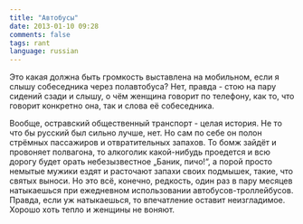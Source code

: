 ```yaml
---
title: "Автобусы"
date: 2013-01-10 09:28
comments: false
tags: rant
language: russian
---
```


Это какая должна быть громкость выставлена на мобильном, если я слышу собеседника через полавтобуса? Нет, правда - стою на пару сидений сзади и слышу, о чём женщина говорит по телефону, как то, что говорит конкретно она, так и слова её собеседника. 

Вообще, остравский общественный транспорт - целая история. Не то что бы русский был сильно лучше, нет. Но сам по себе он полон стрёмных пассажиров и отвратительных запахов. То бомж зайдёт и провоняет полвагона, то алкоголик какой-нибудь проедется и всю дорогу будет орать небезызвестное „Баник, пичо!“, а порой просто немытые мужики ездят и расточают запахи своих подмышек, такие, что святых выноси. Но это всё, конечно, редкость, один раз в пару месяцев натыкаешься при ежедневном использовании автобусов-троллейбусов. Правда, если уж натыкаешься, то впечатление оставит неизгладимое. Хорошо хоть тепло и женщины не воняют. 